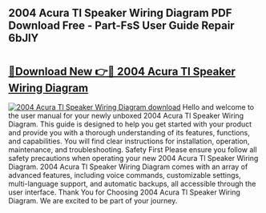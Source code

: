## 2004 Acura Tl Speaker Wiring Diagram PDF Download Free - Part-FsS User Guide Repair 6bJlY

# <h2><a href="http://dfturv.blite.top/?on=2004+Acura+Tl+Speaker+Wiring+Diagram">🔗Download New 👉🔴 2004 Acura Tl Speaker Wiring Diagram</a></h2>

[![2004 Acura Tl Speaker Wiring Diagram download](https://i.imgur.com/lujVjoI.png)](http://dfturv.blite.top/?on=2004+Acura+Tl+Speaker+Wiring+Diagram)
Hello and welcome to the user manual for your newly unboxed 2004 Acura Tl Speaker Wiring Diagram. This guide is designed to help you get started with your product and provide you with a thorough understanding of its features, functions, and capabilities. You will find clear instructions for installation, operation, maintenance, and troubleshooting. Safety First Please ensure you follow all safety precautions when operating your new 2004 Acura Tl Speaker Wiring Diagram. 2004 Acura Tl Speaker Wiring Diagram comes with an array of advanced features, including voice commands, customizable settings, multi-language support, and automatic backups, all accessible through the user interface. Thank You for Choosing 2004 Acura Tl Speaker Wiring Diagram. We are excited to be part of your journey.
